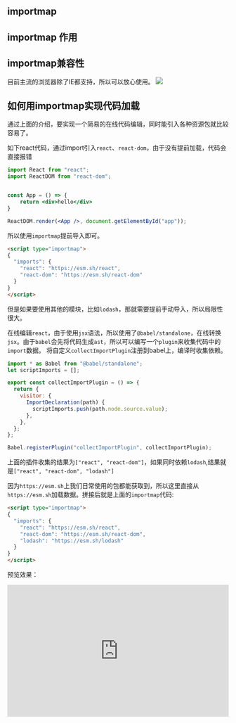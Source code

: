

## importmap




## importmap 作用

## importmap兼容性
目前主流的浏览器除了IE都支持，所以可以放心使用。
![](http://file.vwood.xyz/2023/12/15/upload_t6qde87qqpmu7m4onbckhhhb08oc4gir.png)

## 如何用importmap实现代码加载
通过上面的介绍，要实现一个简易的在线代码编辑，同时能引入各种资源包就比较容易了。

如下react代码，通过import引入`react`、`react-dom`，由于没有提前加载，代码会直接报错
```jsx
import React from "react";
import ReactDOM from "react-dom";


const App = () => {
    return <div>hello</div>
}

ReactDOM.render(<App />, document.getElementById("app"));
```

所以使用`importmap`提前导入即可。

```html
<script type="importmap">
{
  "imports": {
    "react": "https://esm.sh/react",
    "react-dom": "https://esm.sh/react-dom"
  }
}
</script>
```

但是如果要使用其他的模块，比如`lodash`，那就需要提前手动导入，所以局限性很大。

在线编辑`react`，由于使用`jsx`语法，所以使用了`@babel/standalone`，在线转换`jsx`。由于`babel`会先将代码生成`ast`，所以可以编写一个`plugin`来收集代码中的`import`数据。
将自定义`collectImportPlugin`注册到babel上，编译时收集依赖。
```js
import * as Babel from "@babel/standalone";
let scriptImports = [];

export const collectImportPlugin = () => {
  return {
    visitor: {
      ImportDeclaration(path) {
        scriptImports.push(path.node.source.value);
      },
    },
  };
};

Babel.registerPlugin("collectImportPlugin", collectImportPlugin);
```
上面的插件收集的结果为`["react", "react-dom"]`，如果同时依赖`lodash`,结果就是`["react", "react-dom", "lodash"]`

因为`https://esm.sh`上我们日常使用的包都能获取到，所以这里直接从`https://esm.sh`加载数据。拼接后就是上面的`importmap`代码:
```html
<script type="importmap">
{
  "imports": {
    "react": "https://esm.sh/react",
    "react-dom": "https://esm.sh/react-dom",
    "lodash": "https://esm.sh/lodash"
  }
}
</script>
```


预览效果：

<iframe height="300" width="100%" style="width:100%;border:none;" scrolling="no" 
src="https://vwood.xyz/tiny-code/embed/2095903a-a970-4084-b4cd-642afc042b3c" 
frameborder="no" loading="lazy" allowtransparency="true" allowfullscreen="true">
</iframe>